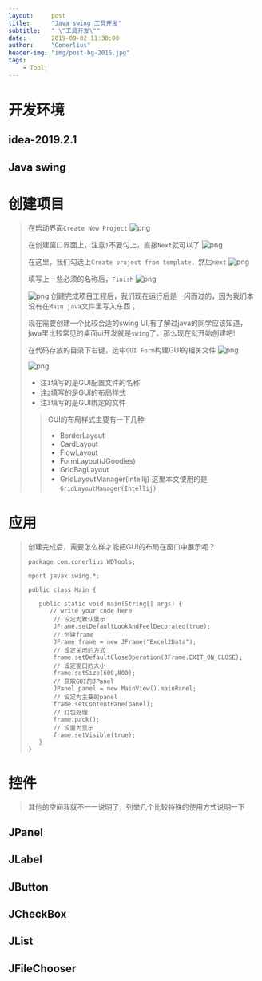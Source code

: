 ```yaml
---
layout:     post
title:      "Java swing 工具开发"
subtitle:   " \"工具开发\""
date:       2019-09-02 11:38:00
author:     "Conerlius"
header-img: "img/post-bg-2015.jpg"
tags:
    - Tool;
---
```


# 开发环境
## idea-2019.2.1
## Java swing

# 创建项目
> 在启动界面`Create New Project`
> ![png](/images/java_swing/java_swing_create_window1.jpg)
> 
> 在创建窗口界面上，注意``1``不要勾上，直接`Next`就可以了
> ![png](/images/java_swing/java_swing_create_window2.jpg)
> 
> 在这里，我们勾选上`Create project from template`，然后`next`
> ![png](/images/java_swing/java_swing_create_window3.jpg)
> 
> 填写上一些必须的名称后，`Finish`
> ![png](/images/java_swing/java_swing_create_window4.jpg)
> 
> ![png](/images/java_swing/java_swing_create_swing1.jpg)
> 创建完成项目工程后，我们现在运行后是一闪而过的，因为我们本没有在`Main.java`文件里写入东西；
> 
> 现在需要创建一个比较合适的swing UI,有了解过java的同学应该知道，java里比较常见的桌面ui开发就是`swing`了。那么现在就开始创建吧!
> 
> 在代码存放的目录下右键，选中`GUI Form`构建GUI的相关文件
> ![png](/images/java_swing/java_swing_create_swing2.jpg)
> 
> ![png](/images/java_swing/java_swing_create_swing3.jpg)
> * 注`1`填写的是GUI配置文件的名称
> * 注`2`填写的是GUI的布局样式
> * 注`3`填写的是GUI绑定的文件
>> GUI的布局样式主要有一下几种
>> * BorderLayout
>> * CardLayout
>> * FlowLayout
>> * FormLayout(JGoodies)
>> * GridBagLayout
>> * GridLayoutManager(Intellij)
> 这里本文使用的是`GridLayoutManager(Intellij)`

# 应用
> 创建完成后，需要怎么样才能把GUI的布局在窗口中展示呢？
> ```
> package com.conerlius.WDTools;
> 
> mport javax.swing.*;
> 
> public class Main {
>
>    public static void main(String[] args) {
>	    // write your code here
>        // 设定为默认展示
>        JFrame.setDefaultLookAndFeelDecorated(true);
>        // 创建frame
>        JFrame frame = new JFrame("Excel2Data");
>        // 设定关闭的方式
>        frame.setDefaultCloseOperation(JFrame.EXIT_ON_CLOSE);
>        // 设定窗口的大小
>        frame.setSize(600,800);
>        // 获取GUI的JPanel
>        JPanel panel = new MainView().mainPanel;
>        // 设定为主要的panel
>        frame.setContentPane(panel);
>        // 打包处理
>        frame.pack();
>        // 设置为显示
>        frame.setVisible(true);
>    }
>}
> ```

# 控件
> 其他的空间我就不一一说明了，列举几个比较特殊的使用方式说明一下

## JPanel
> 
## JLabel
## JButton
## JCheckBox
## JList
## JFileChooser